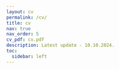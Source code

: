 ```yaml
---
layout: cv
permalink: /cv/
title: cv
nav: true
nav_order: 5
cv_pdf: cv.pdf
description: Latest update - 10.10.2024.
toc:
  sidebar: left
---
```

